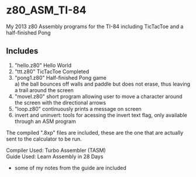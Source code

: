 # z80_ASM_TI-84
My 2013 z80 Assembly programs for the TI-84 including TicTacToe and a half-finished Pong

## Includes 
1) "hello.z80" Hello World
2) "ttt.z80" TicTacToe Completed
3) "pong1.z80" Half-finished Pong game  
a) the ball bounces off walls and paddle but does not erase, thus leaving a trail around the screen
4) "moveI.z80" short program allowing user to move a character around the screen with the directional arrows
5) "loop.z80" continuously prints a message on screen
6) invert and uninvert: tools for acessing the invert text flag, only available through an ASM program

The compiled ".8xp" files are included, these are the one that are actually sent to the calculator to be run. 

Compiler Used: Turbo Assembler (TASM)  
Guide Used: Learn Assembly in 28 Days  
- some of my notes from the guide are included 
